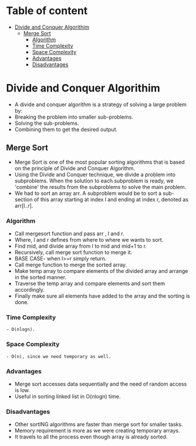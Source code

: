 # Table of content

- [Divide and Conquer Algorithim](#divide-and-conqure-algorithm)
   - [Merge Sort](#merge-sort)
      - [Algorithm](#algorithm)
      - [Time Complexity](#time-complexity)
      - [Space Complexity](#space-complexity)
      - [Advantages](#advantages)
      - [Disadvantages](#disadvantages)


# Divide and Conquer Algorithim

- A divide and conquer algorithm is a strategy of solving a large problem by:
- Breaking the problem into smaller sub-problems.
- Solving the sub-problems.
- Combining them to get the desired output.

## Merge Sort

- Merge Sort is one of the most popular sorting algorithms that is based on the principle of Divide and Conquer Algorithm.
- Using the Divide and Conquer technique, we divide a problem into subproblems. When the solution to each subproblem is ready, we 'combine' the results from the subproblems to solve the main problem.
- We had to sort an array arr. A subproblem would be to sort a sub-section of this array starting at index l and ending at index r, denoted as arr[l..r].


### Algorithm
- Call mergesort function and pass arr , l and r.
- Where, l and r defines from where to where we wants to sort.
- Find mid, and divide array from l to mid and mid+1 to r.
- Recursively, call merge sort function to merge it.
- BASE CASE- when l>=r simply return.
- Call merge function to merge the sorted array.
- Make temp array to compare elements of the divided array and arrange in the sorted manner.
- Traverse the temp array and compare elements and sort them accordingly.
- Finally make sure all elements have added to the array and the sorting is done.


### Time Complexity
```
- O(nlogn).
```

### Space Complexity
```
- O(n), since we need temporary as well.
```

### Advantages

- Merge sort accesses data sequentially and the need of random access is low.
- Useful in sorting linked list in O(nlogn) time.

### Disadvantages

- Other sortING algorithms are faster than merge sort for smaller tasks.
- Memory requirement is more as we were creating temporary arrays.
- It travels to all the process even though array is already sorted.
